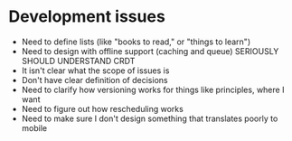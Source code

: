 # Development issues

* Need to define lists (like "books to read," or "things to learn")
* Need to design with offline support (caching and queue) SERIOUSLY SHOULD UNDERSTAND CRDT
* It isn't clear what the scope of issues is
* Don't have clear definition of decisions
* Need to clarify how versioning works for things like principles, where I want
* Need to figure out how rescheduling works
* Need to make sure I don't design something that translates poorly to mobile